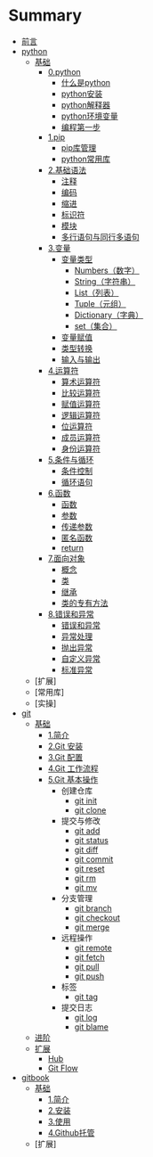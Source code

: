 # Summary

* [前言](README.md)
* [python](python/README.md)
  * [基础](python/00-basic/README.md)
    * [0.python](/python/00-basic/00-python/00-python.md)
      * [什么是python](/python/00-basic/00-python/01-什么是python.md)
      * [python安装](/python/00-basic/00-python/02-python安装.md)
      * [python解释器](/python/00-basic/00-python/03-python解释器.md)
      * [python环境变量](/python/00-basic/00-python/04-python环境变量.md)
      * [编程第一步](/python/00-basic/00-python/05-demo.py)
    * [1.pip](/python/00-basic/01-pip/00-pip库管理.md)
      * [pip库管理](/python/00-basic/01-pip/01-pip库管理.md)
      * [python常用库](/python/00-basic/01-pip/02-常用库.md)
    * [2.基础语法](/python/00-basic/02-basic/00-基础语法.md)
      * [注释](/python/00-basic/02-basic/01-注释.md)
      * [编码](/python/00-basic/02-basic/02-编码.md)
      * [缩进](/python/00-basic/02-basic/03-缩进.md)
      * [标识符](/python/00-basic/02-basic/04-标识符.md)
      * [模块](/python/00-basic/02-basic/05-模块.md)
      * [多行语句与同行多语句](/python/00-basic/02-basic/06-多行语句与同行多语句.md)
    * [3.变量](/python/00-basic/03-variable/00-变量.md)
      * [变量类型](/python/00-basic/03-variable/01-变量类型.md)
        * [Numbers（数字）](/python/00-basic/03-variable/01-variabletype/01-数字.md)
        * [String（字符串）](/python/00-basic/03-variable/01-variabletype/02-字符串.md)
        * [List（列表）](/python/00-basic/03-variable/01-variabletype/03-列表.md)
        * [Tuple（元组）](/python/00-basic/03-variable/01-variabletype/04-元组.md)
        * [Dictionary（字典）](/python/00-basic/03-variable/01-variabletype/05-字典.md)
        * [set（集合）](/python/00-basic/03-variable/01-variabletype/06-集合.md)
      * [变量赋值](/python/00-basic/03-variable/02-变量赋值.md)
      * [类型转换](/python/00-basic/03-variable/03-类型转换.md)
      * [输入与输出](/python/00-basic/03-variable/04-输入与输出.md)
    * [4.运算符](/python/00-basic/04-arithmetic/00-运算符.md)
      * [算术运算符](/python/00-basic/04-arithmetic/01-算术运算符.md)
      * [比较运算符](/python/00-basic/04-arithmetic/02-比较运算符.md)
      * [赋值运算符](/python/00-basic/04-arithmetic/03-赋值运算符.md)
      * [逻辑运算符](/python/00-basic/04-arithmetic/04-逻辑运算符.md)
      * [位运算符](/python/00-basic/04-arithmetic/05-位运算符.md)
      * [成员运算符](/python/00-basic/04-arithmetic/06-成员运算符.md)
      * [身份运算符](/python/00-basic/04-arithmetic/07-身份运算符.md)
    * [5.条件与循环](/python/00-basic/05-conditions&cycles/00-conditions&cycles.md)
      * [条件控制](/python/00-basic/05-conditions&cycles/01-条件控制.md)
      * [循环语句](/python/00-basic/05-conditions&cycles/02-循环语句.md)
    * [6.函数](/python/00-basic/06-function/00-function.md)
      * [函数](/python/00-basic/06-function/01-函数.md)
      * [参数](/python/00-basic/06-function/02-参数.md)
      * [传递参数](/python/00-basic/06-function/03-传参.md)
      * [匿名函数](/python/00-basic/06-function/04-匿名函数.md)
      * [return](/python/00-basic/06-function/05-return.md)
    * [7.面向对象](/python/00-basic/07-object-oriented/00-面向对象.md)
      * [概念](/python/00-basic/07-object-oriented/01-概念.md)
      * [类](/python/00-basic/07-object-oriented/02-类.md)
      * [继承](/python/00-basic/07-object-oriented/03-继承.md)
      * [类的专有方法](/python/00-basic/07-object-oriented/04-类的专有方法.md)
    * [8.错误和异常](/python/00-basic/08-errors&exceptions/00-错误与异常.md)
      * [错误和异常](/python/00-basic/08-errors&exceptions/01-错误与异常.md)
      * [异常处理](/python/00-basic/08-errors&exceptions/02-异常处理.md)
      * [抛出异常](/python/00-basic/08-errors&exceptions/03-抛出异常.md)
      * [自定义异常](/python/00-basic/08-errors&exceptions/04-自定义异常.md)
      * [标准异常](/python/00-basic/08-errors&exceptions/05-标准异常.md)
  * [扩展]
  * [常用库]
  * [实操]
* [git](/git/README.md)
  * [基础](/git/00-basic/README.md)
    * [1.简介](/git/00-basic/01-简介.md)
    * [2.Git 安装](/git/00-basic/02-安装.md)
    * [3.Git 配置](/git/00-basic/03-配置.md)
    * [4.Git 工作流程](/git/00-basic/04-工作流程.md)
    * [5.Git 基本操作](/git/00-basic/05-基本操作.md)
      * 创建仓库
        * [git init](/git/00-basic/05-command/01-gitinit.md)
        * [git clone](/git/00-basic/05-command/02-gitclone.md)
      * 提交与修改
        * [git add](/git/00-basic/05-command/03-gitadd.md)
        * [git status](/git/00-basic/05-command/05-gitstatus.md)
        * [git diff](/git/00-basic/05-command/05-gitdiff.md)
        * [git commit](/git/00-basic/05-command/06-gitcommit.md)
        * [git reset](/git/00-basic/05-command/07-gitreset.md)
        * [git rm](/git/00-basic/05-command/08-gitrm.md)
        * [git mv](/git/00-basic/05-command/09-gitmv.md)
      * 分支管理
        * [git branch](/git/00-basic/05-command/10-gitbranch.md)
        * [git checkout](/git/00-basic/05-command/11-gitcheckout.md)
        * [git merge](/git/00-basic/05-command/12-gitmerge.md)
      * 远程操作
        * [git remote](/git/00-basic/05-command/13-gitremote.md)
        * [git fetch](/git/00-basic/05-command/14-gitfetch.md)
        * [git pull](/git/00-basic/05-command/15-gitpull.md)
        * [git push](/git/00-basic/05-command/16-gitpush.md)
      * 标签
        * [git tag](/git/00-basic/05-command/17-gittag.md)
      * 提交日志
        * [git log](/git/00-basic/05-command/18-gitlog.md)
        * [git blame](/git/00-basic/05-command/19-gitblame.md)
  * [进阶](/git/01-advanced/README.md)
  * [扩展](/git/02-extend/README.md)
    * [Hub](/git/02-extend/hub/README.md)
    * [Git Flow](/git/02-extend/gitflow/README.md)
* [gitbook](/gitbook/README.md)
  * [基础](/gitbook/00-basic/README.md)
    * [1.简介](/gitbook/00-basic/01-简介.md)
    * [2.安装](/gitbook/00-basic/02-安装.md)
    * [3.使用](/gitbook/00-basic/03-使用.md)
    * [4.Github托管](/gitbook/00-basic/04-github.md)
  * [扩展]
